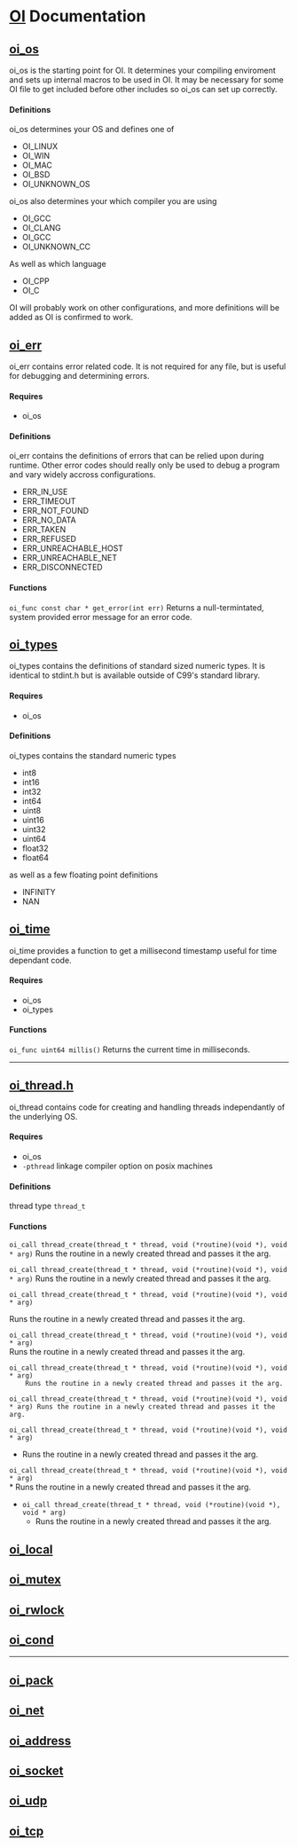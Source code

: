 [OI](http://github.com/geky/oi) Documentation
=============================================

[oi_os](oi_os.h)
---------------------------------------------

oi_os is the starting point for OI. It determines your compiling enviroment and sets up internal macros to be used in OI. It may be necessary for some OI file to get included before other includes so oi_os can set up correctly.

#### Definitions ####

oi_os determines your OS and defines one of
* OI_LINUX
* OI_WIN
* OI_MAC
* OI_BSD
* OI_UNKNOWN_OS

oi_os also determines your which compiler you are using
* OI_GCC
* OI_CLANG
* OI_GCC
* OI_UNKNOWN_CC

As well as which language
* OI_CPP
* OI_C

OI will probably work on other configurations, and more definitions will be added as OI is confirmed to work.

[oi_err](oi_err.h)
---------------------------------------------

oi_err contains error related code. It is not required for any file, but is useful for debugging and determining errors.

#### Requires ####
* oi_os

#### Definitions ####

oi_err contains the definitions of errors that can be relied upon during runtime. Other error codes should really only be used to debug a program and vary widely accross configurations.
* ERR_IN_USE
* ERR_TIMEOUT
* ERR_NOT_FOUND
* ERR_NO_DATA
* ERR_TAKEN
* ERR_REFUSED
* ERR_UNREACHABLE_HOST
* ERR_UNREACHABLE_NET
* ERR_DISCONNECTED

#### Functions ####

`oi_func const char * get_error(int err)` Returns a null-termintated, system provided error message for an error code.

[oi_types](oi_types.h)
---------------------------------------------

oi_types contains the definitions of standard sized numeric types. It is identical to stdint.h but is available outside of C99's standard library.


#### Requires ####
* oi_os

#### Definitions ####

oi_types contains the standard numeric types
* int8
* int16
* int32
* int64
* uint8
* uint16
* uint32
* uint64
* float32
* float64

as well as a few floating point definitions
* INFINITY
* NAN

[oi_time](oi_time.h)
---------------------------------------------

oi_time provides a function to get a millisecond timestamp useful for time dependant code.

#### Requires ####
* oi_os
* oi_types

#### Functions ####

`oi_func uint64 millis()` Returns the current time in milliseconds.


- - - - - - - - - - - - - - - - - - - - - - -


[oi_thread.h](oi_thread.h)
---------------------------------------------

oi_thread contains code for creating and handling threads independantly of the underlying OS.

#### Requires ####
* oi_os
* `-pthread` linkage compiler option on posix machines

#### Definitions ####

thread type `thread_t`

#### Functions ####

`oi_call thread_create(thread_t * thread, void (*routine)(void *), void * arg)` Runs the routine in a newly created thread and passes it the arg.

`oi_call thread_create(thread_t * thread, void (*routine)(void *), void * arg)`
  Runs the routine in a newly created thread and passes it the arg.

    oi_call thread_create(thread_t * thread, void (*routine)(void *), void * arg)
Runs the routine in a newly created thread and passes it the arg.

`oi_call thread_create(thread_t * thread, void (*routine)(void *), void * arg)`  
Runs the routine in a newly created thread and passes it the arg.

    oi_call thread_create(thread_t * thread, void (*routine)(void *), void * arg)
        Runs the routine in a newly created thread and passes it the arg.

`oi_call thread_create(thread_t * thread, void (*routine)(void *), void * arg)
    Runs the routine in a newly created thread and passes it the arg.`

`oi_call thread_create(thread_t * thread, void (*routine)(void *), void * arg)`
* Runs the routine in a newly created thread and passes it the arg.

`oi_call thread_create(thread_t * thread, void (*routine)(void *), void * arg)`  
    * Runs the routine in a newly created thread and passes it the arg.

* `oi_call thread_create(thread_t * thread, void (*routine)(void *), void * arg)`
    * Runs the routine in a newly created thread and passes it the arg.


[oi_local](oi_local.h)
---------------------------------------------

[oi_mutex](oi_mutex.h)
---------------------------------------------

[oi_rwlock](oi_rwlock.h)
---------------------------------------------

[oi_cond](oi_cond.h)
---------------------------------------------


- - - - - - - - - - - - - - - - - - - - - - -


[oi_pack](oi_pack.h)
---------------------------------------------

[oi_net](oi_net.h)
---------------------------------------------

[oi_address](oi_address.h)
---------------------------------------------

[oi_socket](oi_socket.h)
---------------------------------------------

[oi_udp](oi_udp.h)
---------------------------------------------

[oi_tcp](oi_tcp.h)
---------------------------------------------

